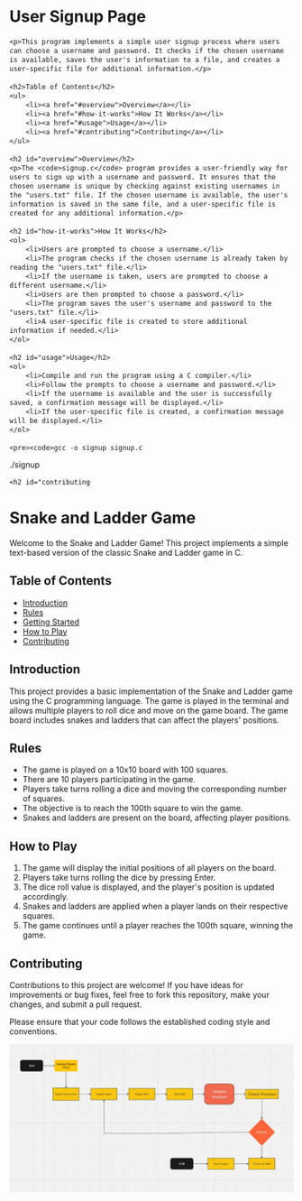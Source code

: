 
<!DOCTYPE html>
<html>
<body>
    <h1>User Signup Page</h1>

    <p>This program implements a simple user signup process where users can choose a username and password. It checks if the chosen username is available, saves the user's information to a file, and creates a user-specific file for additional information.</p>

    <h2>Table of Contents</h2>
    <ul>
        <li><a href="#overview">Overview</a></li>
        <li><a href="#how-it-works">How It Works</a></li>
        <li><a href="#usage">Usage</a></li>
        <li><a href="#contributing">Contributing</a></li>
    </ul>

    <h2 id="overview">Overview</h2>
    <p>The <code>signup.c</code> program provides a user-friendly way for users to sign up with a username and password. It ensures that the chosen username is unique by checking against existing usernames in the "users.txt" file. If the chosen username is available, the user's information is saved in the same file, and a user-specific file is created for any additional information.</p>

    <h2 id="how-it-works">How It Works</h2>
    <ol>
        <li>Users are prompted to choose a username.</li>
        <li>The program checks if the chosen username is already taken by reading the "users.txt" file.</li>
        <li>If the username is taken, users are prompted to choose a different username.</li>
        <li>Users are then prompted to choose a password.</li>
        <li>The program saves the user's username and password to the "users.txt" file.</li>
        <li>A user-specific file is created to store additional information if needed.</li>
    </ol>

    <h2 id="usage">Usage</h2>
    <ol>
        <li>Compile and run the program using a C compiler.</li>
        <li>Follow the prompts to choose a username and password.</li>
        <li>If the username is available and the user is successfully saved, a confirmation message will be displayed.</li>
        <li>If the user-specific file is created, a confirmation message will be displayed.</li>
    </ol>

    <pre><code>gcc -o signup signup.c
./signup</code></pre>

    <h2 id="contributing


<!DOCTYPE html>
<html>

<body>

<h1>Snake and Ladder Game</h1>
<p>Welcome to the Snake and Ladder Game! This project implements a simple text-based version of the classic Snake and Ladder game in C.</p>

<h2>Table of Contents</h2>
<ul>
    <li><a href="#introduction">Introduction</a></li>
    <li><a href="#rules">Rules</a></li>
    <li><a href="#getting-started">Getting Started</a></li>
    <li><a href="#how-to-play">How to Play</a></li>
    <li><a href="#contributing">Contributing</a></li>
</ul>

<h2 id="introduction">Introduction</h2>
<p>This project provides a basic implementation of the Snake and Ladder game using the C programming language. The game is played in the terminal and allows multiple players to roll dice and move on the game board. The game board includes snakes and ladders that can affect the players' positions.</p>

<h2 id="rules">Rules</h2>
<ul>
    <li>The game is played on a 10x10 board with 100 squares.</li>
    <li>There are 10 players participating in the game.</li>
    <li>Players take turns rolling a dice and moving the corresponding number of squares.</li>
    <li>The objective is to reach the 100th square to win the game.</li>
    <li>Snakes and ladders are present on the board, affecting player positions.</li>
</ul>


<h2 id="how-to-play">How to Play</h2>
<ol>
    <li>The game will display the initial positions of all players on the board.</li>
    <li>Players take turns rolling the dice by pressing Enter.</li>
    <li>The dice roll value is displayed, and the player's position is updated accordingly.</li>
    <li>Snakes and ladders are applied when a player lands on their respective squares.</li>
    <li>The game continues until a player reaches the 100th square, winning the game.</li>
</ol>

<h2 id="contributing">Contributing</h2>
<p>Contributions to this project are welcome! If you have ideas for improvements or bug fixes, feel free to fork this repository, make your changes, and submit a pull request.</p>
<p>Please ensure that your code follows the established coding style and conventions.</p>

<img src="https://github.com/yogi428/codewithC/blob/main/WhatsApp%20Image%202023-07-31%20at%2021.08.04.jpg"></img>

</body>
</html>
